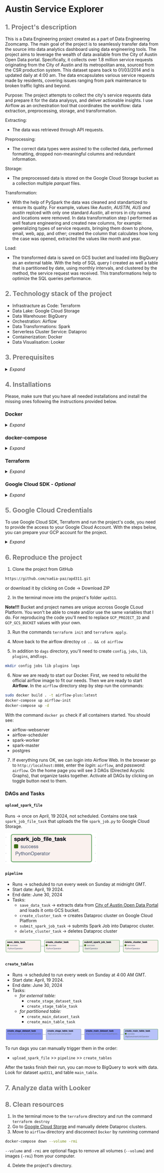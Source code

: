 # Austin Service Explorer

<h2 style="color:#777;">1. Project's description</h2>

This is a Data Engineering project created as a part of Data Engineering Zoomcamp. The main goal of the project is to seamlessly transfer data from the source into data analytics dashboard using data engineering tools.
The project aims to leverage the wealth of data available from the City of Austin Open Data portal. Specifically, it collects over 1.8 million service requests originating from the City of Austin and its metropolitan area, sourced from the CSR production system. This dataset spans back to 01/03/2014 and is updated daily at 4:00 am. The data encapsulates various service requests made by residents, covering issues ranging from park maintenance to broken traffic lights and beyond.

Purpose:
The project attempts to collect the city's service requests data and prepare it for the data analysys, and deliver actionable insights. I use Airflow as an orchestration tool that coordinates the workflow: data extraction, preprocessing, storage, and transformation. 

Extracting:
* The data was retrieved through API requests.

Preprocessing: 
* The correct data types were assined to the collected data, performed formatting, dropped non-meaningful columns and redundant information.

Storage: 
* The preprocessed data is stored on the Google Cloud Storage bucket as a collection multiple _parquet_ files.

Transformation: 
* With the help of PySpark the data was cleaned and standartized to ensure its quality. For example, values like _Austin, AUSTIN, AUS and austin_ replced with only one standard _Austin_, all errors in city names and locations were removed. In data transformation step I performed as well feature engineering and created new columns, for example: generalizing types of service requests, bringing them down to phone, email, web, app, and other; created the column that calculates how long the case was opened, extracted the values like month and year.

Load:
* The transformed data is saved on GCS bucket and loaded into BigQuery as an external table. With the help of SQL query I created as well a table that is partitioned by date, using monthly intervals, and clustered by the method, the service request was received. This transformations help to optimize the SQL queries performance.


<h2 style="color:#777;">2. Technology stack of the project</h2>

* Infrastracture as Code: Terraform
* Data Lake: Google Cloud Storage
* Data Warehouse: BigQuery
* Orchestration: Airflow
* Data Transformations: Spark
* Serverless Cluster Service: Dataproc
* Containerization: Docker
* Data Visualisation: Looker


<h2 style="color:#777;">3. Prerequisites</h2>
<details><summary><i>Expand</i></summary>
To reproduce this project you need to have a Google Cloud Account (additional cost may apply), have Docker and Docker Compose installed, have at least 10GB of free space to load docker images and start the project. 
</details>

<h2 style="color:#777;">4. Installations</h2>

Please, make sure that you have all needed installations and install the missing ones following the instructions provided below.

### Docker
<details><summary><i>Expand</i></summary>

```bash
sudo apt-get update
sudo apr-get install docker.io
```
</details>

### docker-compose
<details><summary><i>Expand</i></summary>

1. Check if you have `~/bin/` directory. If not, create on with the command 
`cd && mkdir bin`
2. Move to the `bin/` with the command `cd bin`.
3. Download the binary file from [Docker's GihHub repository](https://github.com/docker/compose/releases).
```bash
wget https://github.com/docker/compose/releases/download/v2.24.1/docker-compose-linux-x86_64
```
4. Rename the file to `docker-compose`
5. Make it executable `chmod +x docker-compose`
6. Open `.bashrc` file by running command `nano ~/.bashrc` and add the following line of code in the end of the file:
```bash
export PATH="${HOME}/bin:${PATH}"
``` 
7. Run `source ~/.bashrc`
8. Check if docker compose works:
    * `which docker-compose` should return the path to `~/bin/docker-compose`
    * `docker-compose --version` should return the version you installed.

</details>

### Terraform
<details><summary><i>Expand</i></summary>

1. Download a binary file from [Terraform site](https://developer.hashicorp.com/terraform/install)
2. Unzip it into the `~/bin` directory.
3. Check the terraform version by running a command `terraform --version`

</details>

### Google Cloud SDK _- Optional_
<details><summary><i>Expand</i></summary>
Google Cloud SDK will be installed automatically on project's Docker Image. If you'd like to install it locally as well, follow the official installation guide from [Google Cloud](https://cloud.google.com/sdk/docs/install)

</details>

<h2 style="color:#777;">5. Google Cloud Credentials</h2>

To use Google Cloud SDK, Terraform and run the project's code, you need to provide the access to your Google Cloud Account. With the steps below, you can prepare your GCP account for the project. 

<details><summary><i>Expand</i></summary>

1. On GCP create a project.
2. Enable API's for your project:
    * [Identity and Access Management (IAM) API](https://console.cloud.google.com/apis/library/iam.googleapis.com)
    * [IAM Service Account Credentials API](https://console.cloud.google.com/apis/library/iamcredentials.googleapis.com)
    * Compute Engine API
    * Cloud Dataproc API
    * BigQuery API
    * Bigquery Storage API

3. Navigate to __IAM & Admin__ -> Service Accounts.
4. Create a new service account for the project. Make sure to add the following roles into it:
    * BigQuery Admin
    * Compute Admine
    * Storage Admin
    * Storage Object Admin
    * Dataproc Administrator
    * Owner

5. Click on the name of the service account and move to keys. Create a `*.json` file with a key, download it, and rename as `apd311.json`. In the root dicrectory create a folder `.gc` and move the key file into that folder:

```bash
mkdir ~/.gc
mv apd311.json ~/.gc/apd311.json
```
Alternativaly, you can store it in your preffered location and replace the location to the file everywhere in the code.

_The next 2 steps are valid only for those, who choose to install Google SDK locally:_
6. To add the environment variable with your credentials run in the terminal:

```bash
export GOOGLE_APPLICATION_CREDENTIALS="~/.gc/apd311.json"
```
If you don't want to manually add credentials path each session, you can add the code above into `~/.bashrc` file.
7. Authentificate Google SDK.
```bash
gcloud auth application-default login
```
</details>

<h2 style="color:#777;">6. Reproduce the project </h2>

1. Clone the project from GitHub
```bash
https://github.com/nadia-paz/apd311.git
```
or download it by clicking on Code -> Download ZIP

2. In the terminal move into the project's folder `apd311`.

**Note!!!** Bucket and project names are unique accross Google CLoud Platform. You won't be able to create and/or use the same variables that I do. For reproducing the code you'll need to replace     `GCP_PROJECT_ID` and `GCP_GCS_BUCKET` values with your own.

3. Run the commands `terraform init` and `terraform apply`. 

4. Move back to the airflow directoy `cd .. && cd airflow`

5. In addition to `dags` directory, you'll need to create `config`, `jobs`, `lib`, `plugins`, and`logs`. 
```bash
mkdir config jobs lib plugins logs
```

6. Now we are ready to start our Docker. First, we need to rebuild the official airflow image to fit our needs. Then we are ready to start **Airflow**. In the `airflow` directory step by step run the commands:
```bash
sudo docker build . -t airflow-plus:latest
docker-compose up airflow-init
docker-compose up -d
```

With the command `docker ps` check if all containers started. You should see:
* airflow-webserver
* airflow-scheduler
* spark-worker
* spark-master
* postgres

7. If everything runs OK, we can login into Airflow Web. In the browser go to `http://localhost:8080`, enter the *login*: `airflow`, and *password*: `airflow`. On the home page you will see 3 DAGs (Directed Acyclic Graphs), that organize tasks together. Activate all DAGs by clicking on toggle button next to them.

### DAGs and Tasks

#### `upload_spark_file`
Runs -> once on April, 19 2024, not scheduled.
Contains one task `spark_job_file_task` that uploads the file `spark_job.py` to Google Cloud Storage.

<img src="./images/upload_spark_file.png"  width="300" height="100">

#### `pipeline`
* Runs -> scheduled to run every week on Sunday at midnight GMT. 
* Start date: April, 19 2024. 
* End date: June 30, 2024
* Tasks:
    * `save_data_task` -> extracts data from [City of Austin Open Data Portal](https://data.austintexas.gov/Utilities-and-City-Services/Austin-311-Public-Data) and loads it onto GCS bucket.
    * `create_cluster_task` -> creates Dataproc cluster on Google Cloud Platform
    * `submit_spark_job_task` -> submits Spark Job into Dataproc cluster.
    * `delete_cluster_task` -> deletes Dataproc cluster

<img src="./images/pipeline.png" alt="Tasks">

#### `create_tables`
* Runs -> scheduled to run every week on Sunday at 4:00 AM GMT. 
* Start date: April, 19 2024. 
* End date: June 30, 2024
* Tasks:
    * _for external table:_
        * `create_stage_dataset_task` 
        * `create_stage_table_task`
    * _for partitioned table:_
        * `create_main_dataset_task`
        * `create_main_table_task`

<img src="./images/create_tables.png" alt="Tasks">

To run dags you can manually trigger them in the order: 
* `upload_spark_file` >> `pipeline` >> `create_tables`

After the tasks finish their run, you can move to BigQuery to work with data. Look for dataset `apd311`, and table `main_table`.

<h2 style="color:#777;">7. Analyze data with Looker </h2>



<h2 style="color:#777;">8. Clean resources </h2>

1. In the terminal move to the `terraform` directory and run the command `terraform destroy`
2. Go to [Google Cloud Storge](https://console.cloud.google.com/storage) and manually delete Dataproc clusters.
3. Move to `airflow` directory and disconnect `Docker` by runnining command
```bash
docker-compose down --volume -rmi
```
`--volume` and `-rmi` are optional flags to remove all volumes (`--volume`) and images (`-rmi`) from your computer.

4. Delete the project's directory.